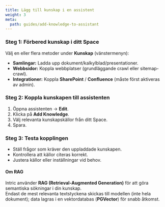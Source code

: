 ```yaml
---
title: Lägg till kunskap i en assistent
weight: 3
meta:
  path: guides/add-knowledge-to-assistant
---
```

### Steg 1: Förbered kunskap i ditt Space
Välj en eller flera metoder under **Kunskap** (vänstermenyn):

- **Samlingar:** Ladda upp dokument/kalkylblad/presentationer.
- **Webbsidor:** Koppla webbplatser (grundläggande crawl eller sitemap-crawl).
- **Integrationer:** Koppla **SharePoint** / **Confluence** (måste först aktiveras av admin).

### Steg 2: Koppla kunskapen till assistenten
1. Öppna assistenten → **Edit**.
2. Klicka på **Add Knowledge**.
3. Välj relevanta kunskapskällor från ditt Space.
4. Spara.

### Steg 3: Testa kopplingen
- Ställ frågor som kräver den uppladdade kunskapen.
- Kontrollera att källor citeras korrekt.
- Justera källor eller inställningar vid behov.

#### Om RAG
Intric använder **RAG (Retrieval-Augmented Generation)** för att göra semantiska sökningar i din kunskap.  
Endast de mest relevanta textstyckena skickas till modellen (inte hela dokument); data lagras i en vektordatabas (**PGVector**) för snabb åtkomst.

